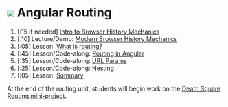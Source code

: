 # ![](https://ga-dash.s3.amazonaws.com/production/assets/logo-9f88ae6c9c3871690e33280fcf557f33.png) Angular Routing

1. [:15 if needed] [Intro to Browser History Mechanics](01_intro_to_browser_history_mechanics)
1. [:10] Lecture/Demo: [Modern Browser History Mechanics](02_modern_browser_history_mechanics)
1. [:05] Lesson: [What is routing?](03_what_is_routing.md)
1. [:45] Lesson/Code-along: [Routing in Angular](04_routing_in_angular.md)
1. [:35] Lesson/Code-along: [URL Params](05_url_params.md)
1. [:25] Lesson/Code-along: [Nesting](06_nesting.md)
1. [:05] Lesson: [Summary](07_routing_summary.md)

At the end of the routing unit, students will begin work on the [Death Square Routing mini-project](../../../angular-death-square/tree/02-routing-prompt).

